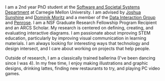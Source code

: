 I am a 2nd year PhD student at the [Software and Societal Systems Department](https://s3d.cmu.edu/) at Carnegie Mellon University. I am advised by [Joshua Sunshine](https://www.cs.cmu.edu/~jssunshi/) and [Dominik Moritz](https://www.domoritz.de/)
and a member of the [Data Interaction Group](https://dig.cmu.edu/) and [Penrose](https://penrose.cs.cmu.edu/). I am a NSF Graduate Research Fellowship Program Recipient and an ARCS Scholar. My research is centered on defining, creating, and evaluating
interactive diagrams. I am passionate about improving STEM
education, particularly by improving visual communication in
learning materials. I am always looking for interesting ways that
technology and design intersect, and I care about working on
projects that help people.

Outside of research, I am a classically trained ballerina (I've been dancing since I was 4). In my free time, I enjoy making illustrations and graphic designs, drinking lattes, finding new restaurants to try, and playing PC video games.
